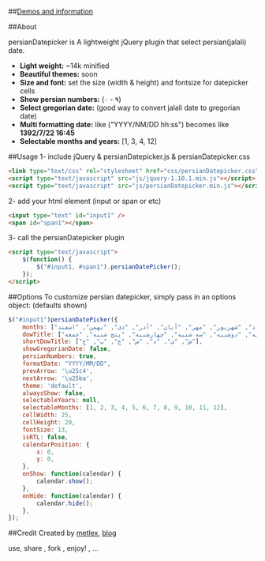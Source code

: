 ##[Demos and information](http://mbehzadi.com/persianDatepicker "mbehzadi.com")

##About

persianDatepicker is A lightweight jQuery plugin that select persian(jalali) date. 
  
- **Light weight:** ~14k minified
- **Beautiful themes:** soon
- **Size and font:** set the size (width & height) and fontsize for datepicker cells
- **Show persian numbers:** (۰ - ۹)
- **Select gregorian date:** (good way to convert jalali date to gregorian date)
- **Multi formatting date:** like ("YYYY/NM/DD hh:ss") becomes like **1392/7/22 16:45**
- **Selectable months and years:**  [1, 3, 4, 12]


##Usage
1- include jQuery & persianDatepicker.js & persianDatepicker.css
```html
<link type="text/css" rel="stylesheet" href="css/persianDatepicker.css" />
<script type="text/javascript" src="js/jquery-1.10.1.min.js"></script>
<script type="text/javascript" src="js/persianDatepicker.min.js"></script>
```
2- add your html element (input or span or etc)
```html
<input type="text" id="input1" />
<span id="span1"></span>
```
3- call the persianDatepicker plugin
```html
<script type="text/javascript">
    $(function() {
        $("#input1, #span1").persianDatePicker();       
    });
</script>
```


##Options
To customize persian datepicker, simply pass in an options object: (defaults shown)
```javascript
$("#input1")persianDatePicker({
    months: ["فروردین", "اردیبهشت", "خرداد", "تیر", "مرداد", "شهریور", "مهر", "آبان", "آذر", "دی", "بهمن", "اسفند"],
    dowTitle: ["شنبه", "یکشنبه", "دوشنبه", "سه شنبه", "چهارشنبه", "پنج شنبه", "جمعه"],
    shortDowTitle: ["ش", "ی", "د", "س", "چ", "پ", "ج"],
    showGregorianDate: false,
    persianNumbers: true,
    formatDate: "YYYY/MM/DD",
    prevArrow: '\u25c4',
    nextArrow: '\u25ba',
    theme: 'default',
    alwaysShow: false,
    selectableYears: null,
    selectableMonths: [1, 2, 3, 4, 5, 6, 7, 8, 9, 10, 11, 12],
    cellWidth: 25, 
    cellHeight: 20, 
    fontSize: 13,             
    isRTL: false,
    calendarPosition: {
        x: 0,
        y: 0,
    },
    onShow: function(calendar) {
        calendar.show();
    },
    onHide: function(calendar) {
        calendar.hide();
    },
});
```

##Credit
Created by [metlex](http://twitter.com/metlex "metlex"), [blog](http://mbehzadi.com/ "mbehzadi.com")

use, share , fork , enjoy! , ...
